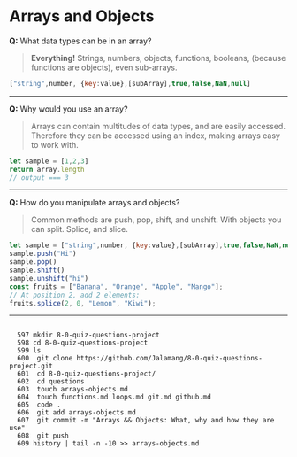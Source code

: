 # Arrays and Objects
**Q:** What data types can be in an array?
> **Everything!** Strings, numbers, objects, functions, booleans, (because functions are objects), even sub-arrays.
```js
["string",number, {key:value},[subArray],true,false,NaN,null]
```
---
**Q:** Why would you use an array?
> Arrays can contain multitudes of data types, and are easily accessed.  Therefore they can be accessed using an index, making arrays easy to work with.
```js
let sample = [1,2,3]
return array.length
// output === 3
```
---
**Q:** How do you manipulate arrays and objects?
> Common methods are push, pop, shift, and unshift.  With objects you can split. Splice, and slice.
```js
let sample = ["string",number, {key:value},[subArray],true,false,NaN,null]
sample.push("Hi")
sample.pop()
sample.shift()
sample.unshift("hi")
const fruits = ["Banana", "Orange", "Apple", "Mango"];
// At position 2, add 2 elements:
fruits.splice(2, 0, "Lemon", "Kiwi");
```
---  
```

  597 mkdir 8-0-quiz-questions-project
  598 cd 8-0-quiz-questions-project
  599 ls
  600  git clone https://github.com/Jalamang/8-0-quiz-questions-project.git
  601  cd 8-0-quiz-questions-project/
  602  cd questions
  603  touch arrays-objects.md 
  604  touch functions.md loops.md git.md github.md
  605  code .
  606  git add arrays-objects.md
  607  git commit -m "Arrays && Objects: What, why and how they are use"
  608  git push
  609 history | tail -n -10 >> arrays-objects.md
  ```

